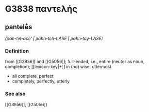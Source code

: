 # G3838 παντελής

## pantelḗs

_(pan-tel-ace' | pahn-teh-LASE | pahn-tay-LASE)_

### Definition

from [[G3956]] and [[G5056]]; full-ended, i.e., entire (neuter as noun, completion); [[lexicon-key|+]] in (no) wise, uttermost.

- all complete, perfect
- completely, perfectly, utterly

### See also

[[G3956]], [[G5056]]

